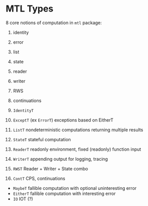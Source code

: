 # MTL Types

8 core notions of computation in `mtl` package:
1. identity
2. error
3. list
4. state
5. reader
6. writer
7. RWS
8. continuations


1. `IdentityT`
2. `ExceptT`  (ex `ErrorT`) exceptions based on EitherT
3. `ListT`    nondeterministic computations returning multiple results
4. `StateT`   stateful computation
5. `ReaderT`  readonly environment, fixed (readonly) function input
6. `WriterT`  appending output for logging, tracing
7. `RWST`     Reader + Writer + State combo
8. `ContT`    CPS, continuations

- `MaybeT`    fallible computation with optional uninteresting error
- `EitherT`   fallible computation with interesting error
- `IO`        IOT (?)

